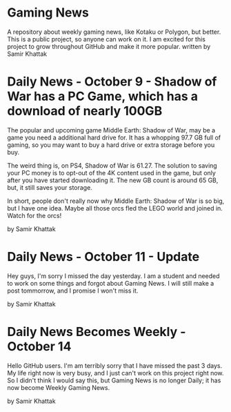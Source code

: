 # Gaming News
A repository about weekly gaming news, like Kotaku or Polygon, but better. This is a public project, so anyone can work on it. I am excited for this project to grow throughout GitHub and make it more popular.
written by Samir Khattak
# Daily News - October 9 - Shadow of War has a PC Game, which has a download of nearly 100GB
The popular and upcoming game Middle Earth: Shadow of War, may be a game you need a additional hard drive for. It has a whopping 97.7 GB full of gaming, so you may want to buy a hard drive or extra storage before you buy.

The weird thing is, on PS4, Shadow of War is 61.27. The solution to saving your PC money is to opt-out of the 4K content used in the game, but only after you have started downloading it. The new GB count is around 65 GB, but, it still saves your storage.

In short, people don't really now why Middle Earth: Shadow of War is so big, but I have one idea. Maybe all those orcs fled the LEGO world and joined in. Watch for the orcs!

by Samir Khattak

# Daily News - October 11 - Update
Hey guys, I'm sorry I missed the day yesterday. I am a student and needed to work on some things and forgot about Gaming News. I will still make a post tommorrow, and I promise I won't miss it.

by Samir Khattak

# Daily News Becomes Weekly - October 14
Hello GitHub users.
I'm am terribly sorry that I have missed the past 3 days. My life right now is very busy, and I just can't work on this project right now.
So I didn't think I would say this, but Gaming News is no longer Daily; it has now become Weekly Gaming News.

by Samir Khattak
